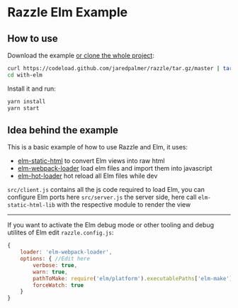 # Razzle Elm Example

## How to use
Download the example [or clone the whole project](https://github.com/jaredpalmer/razzle.git):

```bash
curl https://codeload.github.com/jaredpalmer/razzle/tar.gz/master | tar -xz --strip=2 razzle-master/examples/with-elm
cd with-elm
```

Install it and run:

```bash
yarn install
yarn start
```

## Idea behind the example
This is a basic example of how to use Razzle and Elm, it uses:

- [elm-static-html](https://github.com/eeue56/elm-static-html-lib) to convert Elm views into raw html
- [elm-webpack-loader](https://github.com/elm-community/elm-webpack-loader) load elm files and import them into javascript
- [elm-hot-loader](https://github.com/fluxxu/elm-hot-loader) hot reload all Elm files while dev

`src/client.js` contains all the js code required to load Elm, you can configure Elm ports here
`src/server.js` the server side, here call `elm-static-html-lib` with the respective module to render the view

---

If you want to activate the Elm debug mode or other tooling and debug utilites of Elm edit `razzle.config.js`: 

```js
{
    loader: 'elm-webpack-loader',
    options: { //Edit here
        verbose: true,
        warn: true,
        pathToMake: require('elm/platform').executablePaths['elm-make'],
        forceWatch: true
    }
}
```
